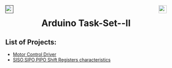 <div>
<a href=""><img src="https://img.shields.io/badge/Platform%3A%20-TinkerCad-blue" align="left" height="25"></a>
<a href="https://bi0s.in/"><img src="https://img.shields.io/badge/Bi0s-Hardware-black" align="right" height="25"></a>
</div>

<div align="center">
    <h1>Arduino Task-Set--II</h1>
</div>


## List of Projects:

- [Motor Control Driver](https://github.com/hitaarthh/Hardware-Task-Set---II/tree/main/Motor_Control_Driver)
- [SISO,SIPO,PIPO Shift Registers characteristics](https://github.com/hitaarthh/Arduino-Task-Set---II/tree/main/SISO,SIPO,PIPO%20Shift%20Registers%20characteristics)

